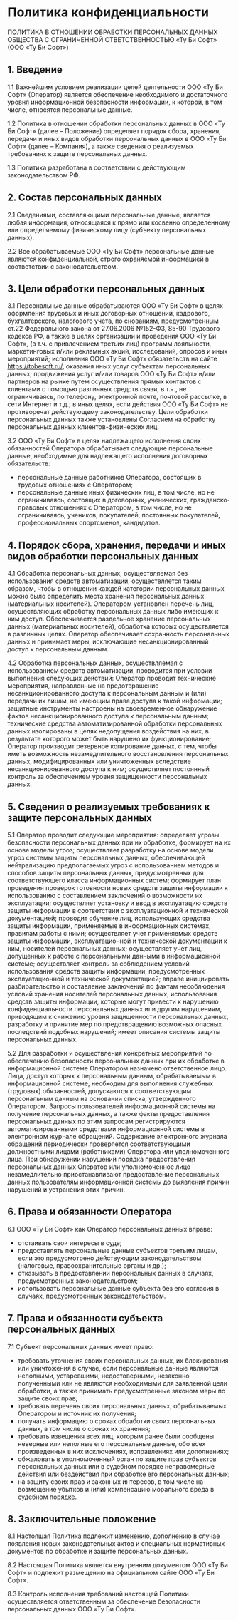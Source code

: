 # Политика конфиденциальности

ПОЛИТИКА В ОТНОШЕНИИ ОБРАБОТКИ ПЕРСОНАЛЬНЫХ ДАННЫХ ОБЩЕСТВА С ОГРАНИЧЕННОЙ ОТВЕТСТВЕННОСТЬЮ «Ту Би Софт» (ООО «Ту Би Софт»)

## 1. Введение

1.1 Важнейшим условием реализации целей деятельности ООО «Ту Би Софт» (Оператор) является обеспечение необходимого и достаточного уровня информационной безопасности информации, к которой, в том числе, относятся персональные данные.

1.2 Политика в отношении обработки персональных данных в ООО «Ту Би Софт» (далее – Положение) определяет порядок сбора, хранения, передачи и иных видов обработки персональных данных в ООО «Ту Би Софт» (далее – Компания), а также сведения о реализуемых 
требованиях к защите персональных данных.

1.3 Политика разработана в соответствии с действующим законодательством РФ.

## 2. Состав персональных данных

2.1 Сведениями, составляющими персональные данные, является любая информация, относящаяся к прямо или косвенно определенному или определяемому физическому лицу (субъекту персональных данных).

2.2 Все обрабатываемые ООО «Ту Би Софт» персональные данные являются конфиденциальной, строго охраняемой информацией в соответствии с законодательством.

## 3. Цели обработки персональных данных

3.1 Персональные данные обрабатываются ООО «Ту Би Софт» в целях оформления трудовых и иных договорных отношений, кадрового, бухгалтерского, налогового учета, по снованиям, предусмотренным ст.22 Федерального закона от 27.06.2006 №152-ФЗ, 85-90 Трудового кодекса РФ, а также в целях организации и проведения ООО «Ту Би Софт», (в т.ч. с привлечением третьих лиц) программ лояльности, маркетинговых и/или рекламных акций, исследований, опросов и иных мероприятий; исполнения ООО «Ту Би Софт» обязательств на сайте https://tobesoft.ru/, оказания иных услуг субъектам персональных данных; продвижения услуг и/или товаров ООО «Ту Би Софт» и/или партнеров на рынке путем осуществления прямых контактов с клиентами с помощью различных средств связи, в т.ч., не ограничиваясь, по телефону, электронной почте, почтовой рассылке, в сети Интернет и т.д.; в иных целях, если действия ООО «Ту Би Софт» не противоречат действующему законодательству. Цели обработки персональных данных также установлены Согласием на обработку персональных данных клиентов-физических лиц.

3.2 ООО «Ту Би Софт» в целях надлежащего исполнения своих обязанностей Оператора обрабатывает следующие персональные данные, необходимые для надлежащего исполнения договорных обязательств:
- персональные данные работников Оператора, состоящих в трудовых отношениях с Оператором;
- персональные данные иных физических лиц, в том числе, но не ограничиваясь, состоящих в договорных, ученических, гражданско-правовых отношениях с Оператором, в том числе, но не ограничиваясь, учеников, покупателей, постоянных покупателей, профессиональных спортсменов, кандидатов.

## 4. Порядок сбора, хранения, передачи и иных видов обработки персональных данных

4.1 Обработка персональных данных, осуществляемая без использования средств автоматизации, осуществляется таким образом, чтобы в отношении каждой категории персональных данных можно было определить места хранения персональных данных (материальных носителей). Оператором установлен перечень лиц, осуществляющих обработку персональных данных либо имеющих к ним доступ. Обеспечивается раздельное хранение персональных данных (материальных носителей), обработка которых осуществляется в различных целях. Оператор обеспечивает сохранность персональных данных и принимает меры, исключающие несанкционированный доступ к персональным данным.

4.2 Обработка персональных данных, осуществляемая с использованием средств автоматизации, проводится при условии выполнения следующих действий: Оператор проводит технические мероприятия, направленные на предотвращение несанкционированного доступа к персональным данным и (или) передачи их лицам, не имеющим права доступа к такой информации; защитные инструменты настроены на своевременное обнаружение фактов несанкционированного доступа к персональным данным; технические средства автоматизированной обработки персональных данных изолированы в целях недопущения воздействия на них, в результате которого может быть нарушено их функционирование; Оператор производит резервное копирование данных, с тем, чтобы иметь возможность незамедлительного восстановления персональных данных, модифицированных или уничтоженных вследствие несанкционированного доступа к ним; осуществляет постоянный контроль за обеспечением уровня защищенности персональных данных.

## 5. Сведения о реализуемых требованиях к защите персональных данных

5.1 Оператор проводит следующие мероприятия: определяет угрозы безопасности персональных данных при их обработке, формирует на их основе модели угроз; осуществляет разработку на основе модели угроз системы защиты персональных данных, обеспечивающей нейтрализацию предполагаемых угроз с использованием методов и способов защиты персональных данных, предусмотренных для соответствующего класса информационных систем; формирует план проведения проверок готовности новых средств защиты информации к использованию с составлением заключений о возможности их эксплуатации; осуществляет установку и ввод в эксплуатацию средств защиты информации в соответствии с эксплуатационной и технической документацией; проводит обучение лиц, использующих средства защиты информации, применяемые в информационных системах, правилам работы с ними; осуществляет учет применяемых средств защиты информации, эксплуатационной и технической документации к ним, носителей персональных данных; осуществляет учет лиц, допущенных к работе с персональными данными в информационной системе; осуществляет контроль за соблюдением условий использования средств защиты информации, предусмотренных эксплуатационной и технической документацией; вправе инициировать разбирательство и составление заключений по фактам несоблюдения условий хранения носителей персональных данных, использования средств защиты информации, которые могут привести к нарушению конфиденциальности персональных данных или другим нарушениям, приводящим к снижению уровня защищенности персональных данных, разработку и принятие мер по предотвращению возможных опасных последствий подобных нарушений; имеет описания системы защиты персональных данных.

5.2 Для разработки и осуществления конкретных мероприятий по обеспечению безопасности персональных данных при их обработке в информационной системе Оператором назначено ответственное лицо. Лица, доступ которых к персональным данным, обрабатываемым в информационной системе, необходим для выполнения служебных (трудовых) обязанностей, допускаются к соответствующим персональным данным на основании списка, утвержденного Оператором. Запросы пользователей информационной системы на получение персональных данных, а также факты предоставления персональных данных по этим запросам регистрируются автоматизированными средствами информационной системы в электронном журнале обращений. Содержание электронного журнала обращений периодически проверяется соответствующими должностными лицами (работниками) Оператора или уполномоченного лица. При обнаружении нарушений порядка предоставления персональных данных Оператор или уполномоченное лицо незамедлительно приостанавливают предоставление персональных данных пользователям информационной системы до выявления причин нарушений и устранения этих причин.

## 6. Права и обязанности Оператора

6.1 ООО «Ту Би Софт» как Оператор персональных данных вправе:
- отстаивать свои интересы в суде;
- предоставлять персональные данные субъектов третьим лицам, если это предусмотрено действующим законодательством (налоговые, правоохранительные органы и др.);
- отказывать в предоставлении персональных данных в случаях, предусмотренных законодательством;
- использовать персональные данные субъекта без его согласия в случаях, предусмотренных законодательством.

## 7. Права и обязанности субъекта персональных данных

7.1 Субъект персональных данных имеет право:
- требовать уточнения своих персональных данных, их блокирования или уничтожения в случае, если персональные данные являются неполными, устаревшими, недостоверными, незаконно полученными или не являются необходимыми для заявленной цели обработки, а также принимать предусмотренные законом меры по защите своих прав;
- требовать перечень своих персональных данных, обрабатываемых Оператором и источник их получения;
- получать информацию о сроках обработки своих персональных данных, в том числе о сроках их хранения;
- требовать извещения всех лиц, которым ранее были сообщены неверные или неполные его персональные данные, обо всех произведенных в них исключениях, исправлениях или дополнениях;
- обжаловать в уполномоченный орган по защите прав субъектов персональных данных или в судебном порядке неправомерные действия или бездействия при обработке его персональных данных;
- на защиту своих прав и законных интересов, в том числе на возмещение убытков и (или) компенсацию морального вреда в судебном порядке.

## 8. Заключительные положение

8.1 Настоящая Политика подлежит изменению, дополнению в случае появления новых законодательных актов и специальных нормативных документов по обработке и защите персональных данных.

8.2 Настоящая Политика является внутренним документом ООО «Ту Би Софт» и подлежит размещению на официальном сайте ООО «Ту Би Софт».

8.3 Контроль исполнения требований настоящей Политики осуществляется ответственным за обеспечение безопасности персональных данных ООО «Ту Би Софт».